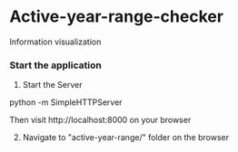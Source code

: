 # Active-year-range-checker
Information visualization


### Start the application
1. Start the Server

  python -m SimpleHTTPServer

  Then visit http://localhost:8000 on your browser

2. Navigate to "active-year-range/" folder on the browser
